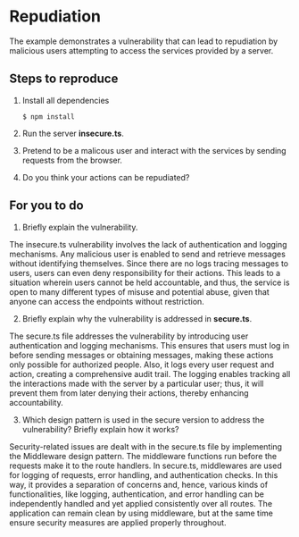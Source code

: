 # Repudiation

The example demonstrates a vulnerability that can lead to repudiation by malicious users attempting to access the
services provided by a server.

## Steps to reproduce

1. Install all dependencies

   `$ npm install`

2. Run the server __insecure.ts__.

3. Pretend to be a malicous user and interact with the services by sending requests from the browser.

4. Do you think your actions can be repudiated?

## For you to do

1. Briefly explain the vulnerability.

The insecure.ts vulnerability involves the lack of authentication and logging mechanisms. Any malicious user is
enabled to send and retrieve messages without identifying themselves. Since there are no logs tracing messages to users,
users can even deny responsibility for their actions. This leads to a situation wherein users cannot be held
accountable,
and thus, the service is open to many different types of misuse and potential abuse, given that anyone can access the
endpoints without restriction.

2. Briefly explain why the vulnerability is addressed in __secure.ts__.

The secure.ts file addresses the vulnerability by introducing user authentication and logging mechanisms. This ensures
that users must log in before sending messages or obtaining messages, making these actions only possible for
authorized people. Also, it logs every user request and action, creating a comprehensive audit trail. The logging
enables tracking all the interactions made with the server by a particular user; thus, it will prevent them from
later denying their actions, thereby enhancing accountability.

3. Which design pattern is used in the secure version to address the vulnerability? Briefly explain how it works?

Security-related issues are dealt with in the secure.ts file by implementing the Middleware design pattern.
The middleware functions run before the requests make it to the route handlers. In secure.ts, middlewares are used for
logging of requests, error handling, and authentication checks. In this way, it provides a separation of concerns and,
hence, various kinds of functionalities, like logging, authentication, and error handling can be independently handled
and yet applied consistently over all routes. The application can remain clean by using middleware, but at the same
time ensure security measures are applied properly throughout.